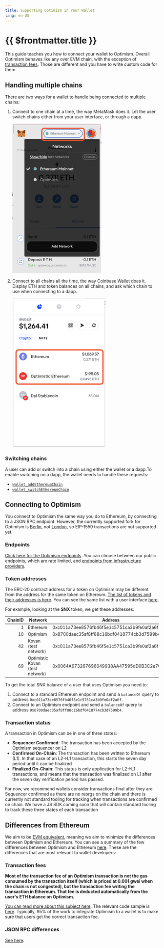 ```yaml
---
title: Supporting Optimism in Your Wallet
lang: en-US
---
```


# {{ $frontmatter.title }}

This guide teaches you how to connect your wallet to Optimism. Overall Optimism behaves like any over EVM chain, with the exception of [transaction fees](#transaction-fees). Those are different and you have to write custom code for them.

## Handling multiple chains

There are two ways for a wallet to handle being connected to multiple chains:

1. Connect to one chain at a time, the way MetaMask does it. Let the user switch chains either from your user interface, or through a dapp.

   ![Metamask with the chain menu](../../assets/docs/developers/by-role/wallet-dev/chains-metamask.png)

1. Connect to all chains all the time, the way Coinbase Wallet does it. Display ETH and token balances on all chains, and ask which chain to use when connecting to a dapp.

   ![Coinbase Wallet shows all the chains at the same time](../../assets/docs/developers/by-role/wallet-dev/chains-coinbase.png)

### Switching chains

A user can add or switch into a chain using either the wallet or a dapp.To enable switching on a dapp, the wallet needs to handle these requests:

- [`wallet_addEthereumChain`](https://eips.ethereum.org/EIPS/eip-3085)
- [`wallet_switchEthereumChain`](https://eips.ethereum.org/EIPS/eip-3326)


## Connecting to Optimism

You connect to Optimism the same way you do to Ethereum, by connecting to a JSON RPC endpoint. However, the currently supported fork for Optimism is [Berlin](https://eth.wiki/roadmap/berlin), not [London](https://eth.wiki/roadmap/london), so EIP-1559 transactions are not supported yet.

### Endpoints

[Click here for the Optimism endpoints](../useful-tools/networks.md). You can choose between our public endpoints, which are rate limited, and [endpoints from infrastructure providers](../useful-tools/networks.md#rpc-endpoints).

### Token addresses

The ERC-20 contract address for a token on Optimism may be different from the address for the same token on Ethereum. [The list of tokens and their addresses is here](https://static.optimism.io/optimism.tokenlist.json). You can see the same list with a user interface [here](https://tokenlists.org/token-list?url=https://static.optimism.io/optimism.tokenlist.json).

For example, looking at the **SNX** token, we get these addresses:

| ChainID | Network | Address |
| -: | - | - |
| 1  | Ethereum    | 0xc011a73ee8576fb46f5e1c5751ca3b9fe0af2a6f |
| 10 | Optimism    | 0x8700daec35af8ff88c16bdf0418774cb3d7599b4
| 42 | Kovan (test network) | 0xc011a73ee8576fb46f5e1c5751ca3b9fe0af2a6f
| 69 | Optimistic Kovan (test network) | 0x0064A673267696049938AA47595dD0B3C2e705A1

To get the total SNX balance of a user that uses Optimism you need to:

1. Connect to a standard Ethereum endpoint and send a `balanceOf` query to address `0xc011a73ee8576fb46f5e1c5751ca3b9fe0af2a6f`.
1. Connect to an Optimism endpoint and send a `balanceOf` query to address `0x8700daec35af8ff88c16bdf0418774cb3d7599b4`.

### Transaction status

A transaction in Optimism can be in one of three states:

- **Sequencer Confirmed**: The transaction has been accepted by the Optimism sequencer on L2
- **Confirmed On-Chain**: The transaction has been written to Ethereum (L1). In that case of an L2->L1 transaction, this starts the seven day period until it can be finalized
- **Finalized On-Chain**: This status is only application for L2->L1 transactions, and means that the transaction was finalized on L1 after the seven day verification period has passed.

For now, we recommend wallets consider transactions final after they are Sequencer confirmed as there are no reorgs on the chain and there is currently not standard tooling for tracking when transactions are confirmed on chain. We have a JS SDK coming soon that will contain standard tooling to track these three states of each transaction 

## Differences from Ethereum

We aim to be [EVM equivalent](https://medium.com/ethereum-optimism/introducing-evm-equivalence-5c2021deb306), meaning we aim to minimize the differences between Optimism and Ethereum. You can see a summary of the few differences between Optimism and Ethereum [here](../developers/build/differences.md). These are the differences that are most relevant to wallet developers:

### Transaction fees

**Most of the transaction fee of an Optimism transaction is not the gas consumed by the transaction itself (which is priced at 0.001 gwei when the chain is not congested), but the transaction fee writing the transaction in Ethereum. That fee is deducted automatically from the user's ETH balance on Optimism.**

[You can read more about this subject here](../developers/build/transaction-fees.md). The relevant code sample is [here](../developers/build/transaction-fees.md#displaying-fees-to-users). Typically, 95% of the work to integrate Optimism to a wallet is to make sure that users get the correct transaction fee.



### JSON RPC differences

[See here](../developers/build/json-rpc.md).
